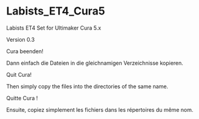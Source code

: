 # Labists_ET4_Cura5
Labists ET4 Set for Ultimaker Cura 5.x

Version 0.3

Cura beenden!

Dann einfach die Dateien in die gleichnamigen Verzeichnisse kopieren.


Quit Cura!

Then simply copy the files into the directories of the same name.


Quitte Cura !

Ensuite, copiez simplement les fichiers dans les répertoires du même nom.

